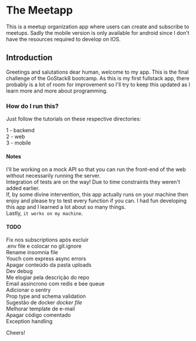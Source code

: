 # The Meetapp

This is a meetup organization app where users can create and subscribe to meetups. Sadly the mobile version is only available for android
since I don't have the resources required to develop on IOS.

## Introduction

Greetings and salutations dear human, welcome to my app. This is the final challenge of the GoStack8 bootcamp. As this is my first fullstack app, there probably is a lot of room for improvement so I'll try to keep this updated as I learn more and more about programming.

### How do I run this?

Just follow the tutorials on these respective directories:

  1 - backend <br />
  2 - web <br />
  3 - mobile <br />
  
#### Notes

I'll be working on a mock API so that you can run the front-end of the web without necessarily running the server.<br />
Integration of tests are on the way! Due to time constraints they weren't added earlier.<br />
If, by some divine intervention, this app actually runs on your machine then enjoy and please try to test every function if you can. I had
fun developing this app and I learned a lot about so many things. <br />
Lastly, `it works on my machine`.

#### TODO

Fix nos subscriptions após excluir <br />
.env file e colocar no git.ignore<br />
Rename insomnia file<br />
Youch com express async errors<br />
Apagar conteúdo da pasta uploads<br />
Dev debug<br />
Me elogiar pela descrição do repo<br />
Email assincrono com redis e bee queue<br />
Adicionar o sentry<br />
Prop type and schema validation<br />
Sugestão de docker *docker file*<br />
Melhorar template de e-mail<br />
Apagar código comentado<br />
Exception handling<br />


Cheers!
